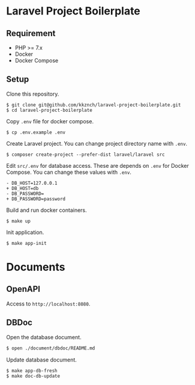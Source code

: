 # Laravel Project Boilerplate

## Requirement
- PHP >= 7.x
- Docker
- Docker Compose 

## Setup
Clone this repository.
```shell
$ git clone git@github.com/kkznch/laravel-project-boilerplate.git
$ cd laravel-project-boilerplate
```

Copy `.env` file for docker compose.
```shell
$ cp .env.example .env
```

Create Laravel project.
You can change project directory name with `.env`.
```shell
$ composer create-project --prefer-dist laravel/laravel src
```

Edit `src/.env` for database access.
These are depends on `.env` for Docker Compose.
You can change these values with `.env`.
```diff:src/.env
- DB_HOST=127.0.0.1
+ DB_HOST=db
- DB_PASSWORD=
+ DB_PASSWORD=password
```

Build and run docker containers.
```shell
$ make up
```

Init application.
```shell
$ make app-init
```

# Documents 
## OpenAPI
Access to `http://localhost:8080`.

## DBDoc
Open the database document.
```sh
$ open ./document/dbdoc/README.md
```

Update database document.
```sh
$ make app-db-fresh
$ make doc-db-update
```
